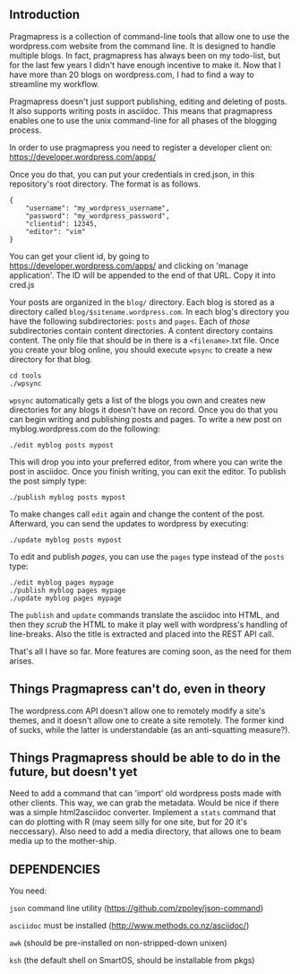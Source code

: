 Introduction
------------

Pragmapress is a collection of command-line tools that allow one to use the
wordpress.com website from the command line. It is designed to handle multiple
blogs. In fact, pragmapress has always been on my todo-list, but for the last
few years I didn't have enough incentive to make it. Now that I have more than
20 blogs on wordpress.com, I had to find a way to streamline my workflow.

Pragmapress doesn't just support publishing, editing and deleting of posts. It
also supports writing posts in asciidoc. This means that pragmapress enables
one to use the unix command-line for all phases of the blogging process.

In order to use pragmapress you need to register a developer client on:
https://developer.wordpress.com/apps/

Once you do that, you can put your credentials in cred.json, in this
repository's root directory. The format is as follows.

	{
		"username": "my_wordpress_username",
		"password": "my_wordpress_password",
		"clientid": 12345,
		"editor": "vim"
	}

You can get your client id, by going to https://developer.wordpress.com/apps/
and clicking on 'manage application'. The ID will be appended to the end of
that URL. Copy it into cred.js

Your posts are organized in the `blog/` directory. Each blog is stored as a
directory called `blog/$sitename.wordpress.com`. In each blog's directory you
have the following subdirectories: `posts` and `pages`. Each of _those_
subdirectories contain content directories. A content directory contains
content. The only file that should be in there is a `<filename>`.txt file. Once
you create your blog online, you should execute `wpsync` to create a new
directory for that blog.

	cd tools
	./wpsync

`wpsync` automatically gets a list of the blogs you own and creates new
directories for any blogs it doesn't have on record. Once you do that you can
begin writing and publishing posts and pages. To write a new post on
myblog.wordpress.com do the following:

	./edit myblog posts mypost

This will drop you into your preferred editor, from where you can write the
post in asciidoc. Once you finish writing, you can exit the editor. To publish
the post simply type:

	./publish myblog posts mypost

To make changes call `edit` again and change the content of the post.
Afterward, you can send the updates to wordpress by executing:

	./update myblog posts mypost

To edit and publish _pages_, you can use the `pages` type instead of the
`posts` type:

	./edit myblog pages mypage
	./publish myblog pages mypage
	./update myblog pages mypage

The `publish` and `update` commands translate the asciidoc into HTML, and then
they _scrub_ the HTML to make it play well with wordpress's handling of
line-breaks. Also the title is extracted and placed into the REST API call.

That's all I have so far. More features are coming soon, as the need for them
arises.

Things Pragmapress can't do, even in theory
-------------------------------------------

The wordpress.com API doesn't allow one to remotely modify a site's themes, and
it doesn't allow one to create a site remotely. The former kind of sucks, while
the latter is understandable (as an anti-squatting measure?).

Things Pragmapress should be able to do in the future, but doesn't yet
----------------------------------------------------------------------

Need to add a command that can 'import' old wordpress posts made with other
clients. This way, we can grab the metadata. Would be nice if there was a
simple html2asciidoc converter. Implement a `stats` command that can do
plotting with R (may seem silly for one site, but for 20 it's neccessary). Also
need to add a media directory, that allows one to beam media up to the
mother-ship.


DEPENDENCIES
------------

You need:

`json` command line utility (https://github.com/zpoley/json-command)

`asciidoc` must be installed (http://www.methods.co.nz/asciidoc/)

`awk` (should be pre-installed on non-stripped-down unixen)

`ksh` (the default shell on SmartOS, should be installable from pkgs)
